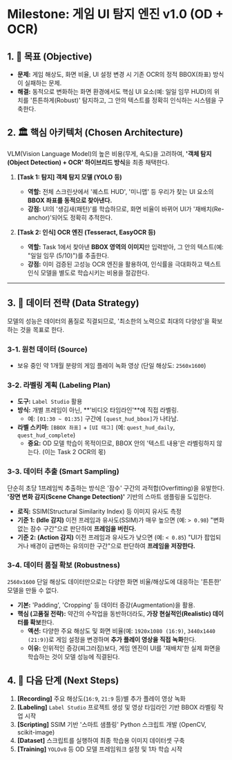 # Milestone: 게임 UI 탐지 엔진 v1.0 (OD + OCR)

## 1. 🎯 목표 (Objective)

- **문제:** 게임 해상도, 화면 비율, UI 설정 변경 시 기존 OCR의 정적 BBOX(좌표) 방식이 실패하는 문제.
- **해결:** 동적으로 변화하는 화면 환경에서도 핵심 UI 요소(예: 일일 임무 HUD)의 위치를 '튼튼하게(Robust)' 탐지하고, 그 안의 텍스트를 정확히 인식하는 시스템을 구축한다.

## 2. 🏛️ 핵심 아키텍처 (Chosen Architecture)

VLM(Vision Language Model)의 높은 비용(무게, 속도)을 고려하여, **'객체 탐지(Object Detection) + OCR' 하이브리드 방식**을 최종 채택한다.

1.  **[Task 1: 탐지] 객체 탐지 모델 (YOLO 등)**
    * **역할:** 전체 스크린샷에서 '퀘스트 HUD', '미니맵' 등 우리가 찾는 UI 요소의 **BBOX 좌표를 동적으로 찾아낸다.**
    * **강점:** UI의 '생김새(패턴)'를 학습하므로, 화면 비율이 바뀌어 UI가 '재배치(Re-anchor)'되어도 정확히 추적한다.

2.  **[Task 2: 인식] OCR 엔진 (Tesseract, EasyOCR 등)**
    * **역할:** Task 1에서 찾아낸 **BBOX 영역의 이미지**만 입력받아, 그 안의 텍스트(예: "일일 임무 (5/10)")를 추출한다.
    * **강점:** 이미 검증된 고성능 OCR 엔진을 활용하여, 인식률을 극대화하고 텍스트 인식 모델을 별도로 학습시키는 비용을 절감한다.

---

## 3. 💾 데이터 전략 (Data Strategy)

모델의 성능은 데이터의 품질로 직결되므로, '최소한의 노력으로 최대의 다양성'을 확보하는 것을 목표로 한다.

### 3-1. 원천 데이터 (Source)

* 보유 중인 약 1개월 분량의 게임 플레이 녹화 영상 (단일 해상도: `2560x1600`)

### 3-2. 라벨링 계획 (Labeling Plan)

* **도구:** `Label Studio` 활용
* **방식:** 개별 프레임이 아닌, **'비디오 타임라인'**에 직접 라벨링.
    * 예: `[01:30 ~ 01:35]` 구간에 `[quest_hud_bbox]`가 나타남.
* **라벨 스키마:** `[BBOX 좌표]` + `[UI 태그]` (예: `quest_hud_daily`, `quest_hud_complete`)
    * **중요:** OD 모델 학습이 목적이므로, BBOX 안의 '텍스트 내용'은 라벨링하지 않는다. (이는 Task 2 OCR의 몫)

### 3-3. 데이터 추출 (Smart Sampling)

단순히 초당 1프레임씩 추출하는 방식은 '잠수' 구간의 과적합(Overfitting)을 유발한다. **'장면 변화 감지(Scene Change Detection)'** 기반의 스마트 샘플링을 도입한다.

* **로직:** SSIM(Structural Similarity Index) 등 이미지 유사도 측정
* **기준 1: (Idle 감지)** 이전 프레임과 유사도(SSIM)가 매우 높으면 (예: `> 0.98`) "변화 없는 잠수 구간"으로 판단하여 **프레임을 버린다.**
* **기준 2: (Action 감지)** 이전 프레임과 유사도가 낮으면 (예: `< 0.85`) "UI가 팝업되거나 배경이 급변하는 유의미한 구간"으로 판단하여 **프레임을 저장한다.**

### 3-4. 데이터 품질 확보 (Robustness)

`2560x1600` 단일 해상도 데이터만으로는 다양한 화면 비율/해상도에 대응하는 '튼튼한' 모델을 만들 수 없다.

* **기본:** 'Padding', 'Cropping' 등 데이터 증강(Augmentation)을 활용.
* **핵심 (고품질 전략):** 약간의 수작업을 동반하더라도, **가장 현실적인(Realistic) 데이터를 확보**한다.
    * **액션:** 다양한 주요 해상도 및 화면 비율(예: `1920x1080 (16:9)`, `3440x1440 (21:9)`)로 게임 설정을 변경하며 **추가 플레이 영상을 직접 녹화**한다.
    * **이유:** 인위적인 증강(찌그러짐)보다, 게임 엔진이 UI를 '재배치'한 실제 화면을 학습하는 것이 모델 성능에 직결된다.

## 4. 🚀 다음 단계 (Next Steps)

1.  **[Recording]** 주요 해상도(`16:9`, `21:9` 등)별 추가 플레이 영상 녹화
2.  **[Labeling]** `Label Studio` 프로젝트 생성 및 영상 타임라인 기반 BBOX 라벨링 작업 시작
3.  **[Scripting]** SSIM 기반 '스마트 샘플링' Python 스크립트 개발 (OpenCV, scikit-image)
4.  **[Dataset]** 스크립트를 실행하여 최종 학습용 이미지 데이터셋 구축
5.  **[Training]** `YOLOv8` 등 OD 모델 프레임워크 설정 및 1차 학습 시작